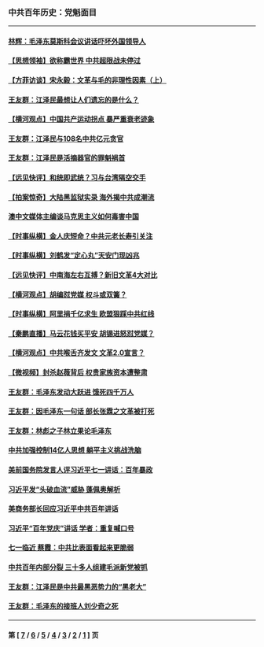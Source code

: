 ### 中共百年历史：党魁面目
---
#### [林辉：毛泽东莫斯科会议讲话吓坏外国领导人](../../pages/nf1176107/n13917931.md?03140430) 
#### [【思想领袖】欲称霸世界 中共超限战未停过](../../pages/nf1176107/n13745142.md?03140430) 
#### [【方菲访谈】宋永毅：文革与毛的非理性因素（上）](../../pages/nf1176107/n13469956.md?03140430) 
#### [王友群：江泽民最想让人们遗忘的是什么？](../../pages/nf1176107/n13408949.md?03140430) 
#### [【横河观点】中国共产运动拐点 暴严重衰老迹象](../../pages/nf1176107/n13388333.md?03140430) 
#### [王友群：江泽民与108名中共亿元贪官](../../pages/nf1176107/n13352358.md?03140430) 
#### [王友群：江泽民是活摘器官的罪魁祸首](../../pages/nf1176107/n13336903.md?03140430) 
#### [【远见快评】和统即武统？习与台湾隔空交手](../../pages/nf1176107/n13297739.md?03140430) 
#### [【拍案惊奇】大陆黑监狱实录 海外揭中共成潮流](../../pages/nf1176107/n13288853.md?03140430) 
#### [澳中文媒体主编谈马克思主义如何毒害中国](../../pages/nf1176107/n13257387.md?03140430) 
#### [【时事纵横】金人庆短命？中共元老长寿引关注](../../pages/nf1176107/n13217934.md?03140430) 
#### [【时事纵横】刘鹤发“定心丸”天安门现凶兆](../../pages/nf1176107/n13215416.md?03140430) 
#### [【远见快评】中南海左右互搏？新旧文革4大对比](../../pages/nf1176107/n13214745.md?03140430) 
#### [【横河观点】胡编怼党媒 权斗或双簧？](../../pages/nf1176107/n13210864.md?03140430) 
#### [【时事纵横】阿里捐千亿求生 欧盟狠踩中共红线](../../pages/nf1176107/n13206431.md?03140430) 
#### [【秦鹏直播】马云花钱买平安 胡锡进怒怼党媒？](../../pages/nf1176107/n13206392.md?03140430) 
#### [【横河观点】中共喉舌齐发文 文革2.0宣言？](../../pages/nf1176107/n13201248.md?03140430) 
#### [【微视频】封杀赵薇背后 权贵家族资本遭整肃](../../pages/nf1176107/n13197798.md?03140430) 
#### [王友群：毛泽东发动大跃进 饿死四千万人](../../pages/nf1176107/n13177158.md?03140430) 
#### [王友群：因毛泽东一句话 部长张霖之文革被打死](../../pages/nf1176107/n13161711.md?03140430) 
#### [王友群：林彪之子林立果论毛泽东](../../pages/nf1176107/n13128622.md?03140430) 
#### [中共加强控制14亿人思想 躺平主义挑战洗脑](../../pages/nf1176107/n13094299.md?03140430) 
#### [美前国务院发言人评习近平七一讲话：百年暴政](../../pages/nf1176107/n13066986.md?03140430) 
#### [习近平发“头破血流”威胁 蓬佩奥解析](../../pages/nf1176107/n13063604.md?03140430) 
#### [美商务部长回应习近平中共百年讲话](../../pages/nf1176107/n13062903.md?03140430) 
#### [习近平“百年党庆”讲话 学者：重复喊口号](../../pages/nf1176107/n13061411.md?03140430) 
#### [七一临近 蔡霞：中共比表面看起来更脆弱](../../pages/nf1176107/n13056418.md?03140430) 
#### [中共百年内部分裂 三十多人组建毛派新党被抓](../../pages/nf1176107/n13044023.md?03140430) 
#### [王友群：江泽民是中共最黑恶势力的“黑老大”](../../pages/nf1176107/n13022180.md?03140430) 
#### [王友群：毛泽东的接班人刘少奇之死](../../pages/nf1176107/n12991772.md?03140430) 

---
#### 第 [ [7](./7.md?03140430) / [6](./6.md?03140430) / [5](./5.md?03140430) / [4](./4.md?03140430) / [3](./3.md?03140430) / [2](./2.md?03140430) / [1](./1.md?03140430) ] 页

